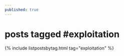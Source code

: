 ```yaml
---
published: true
---
```

<h1>posts tagged #exploitation</h1>
{% include listpostsbytag.html tag="exploitation" %}